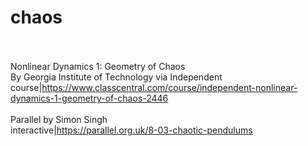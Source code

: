 # chaos<br><br>

Nonlinear Dynamics 1: Geometry of Chaos<br>By Georgia Institute of Technology via Independent<br>course|https://www.classcentral.com/course/independent-nonlinear-dynamics-1-geometry-of-chaos-2446<br><br>
Parallel by Simon Singh<br>interactive|https://parallel.org.uk/8-03-chaotic-pendulums<br><br>
